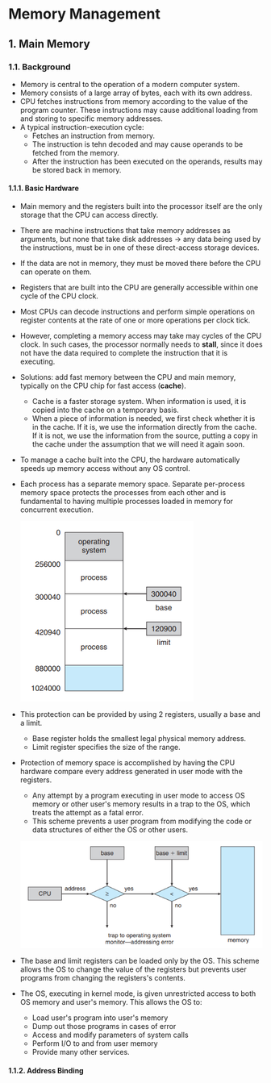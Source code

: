 # Memory Management

## 1. Main Memory

### 1.1. Background

- Memory is central to the operation of a modern computer system.
- Memory consists of a large array of bytes, each with its own address.
- CPU fetches instructions from memory according to the value of the program counter. These instructions may cause additional loading from and storing to specific memory addresses.
- A typical instruction-execution cycle:
  - Fetches an instruction from memory.
  - The instruction is tehn decoded and may cause operands to be fetched from the memory.
  - After the instruction has been executed on the operands, results may be stored back in memory.

#### 1.1.1. Basic Hardware

- Main memory and the registers built into the processor itself are the only storage that the CPU can access directly.
- There are machine instructions that take memory addresses as arguments, but none that take disk addresses -> any data being used by the instructions, must be in one of these direct-access storage devices.
- If the data are not in memory, they must be moved there before the CPU can operate on them.
- Registers that are built into the CPU are generally accessible within one cycle of the CPU clock.
- Most CPUs can decode instructions and perform simple operations on register contents at the rate of one or more operations per clock tick.
- However, completing a memory access may take may cycles of the CPU clock. In such cases, the processor normally needs to **stall**, since it does not have the data required to complete the instruction that it is executing.
- Solutions: add fast memory between the CPU and main memory, typically on the CPU chip for fast access (**cache**).
  - Cache is a faster storage system. When information is used, it is copied into the cache on a temporary basis.
  - When a piece of information is needed, we first check whether it is in the cache. If it is, we use the information directly from the cache. If it is not, we use the information from the source, putting a copy in the cache under the assumption that we will need it again soon.
- To manage a cache built into the CPU, the hardware automatically speeds up memory access without any OS control.
- Each process has a separate memory space. Separate per-process memory space protects the processes from each other and is fundamental to having multiple processes loaded in memory for concurrent execution.
  
  ![1.png](img/1.png)

- This protection can be provided by using 2 registers, usually a base and a limit.
  - Base register holds the smallest legal physical memory address.
  - Limit register specifies the size of the range.
- Protection of memory space is accomplished by having the CPU hardware compare every address generated in user mode with the registers.
  - Any attempt by a program executing in user mode to access OS memory or other user's memory results in a trap to the OS, which treats the attempt as a fatal error.
  - This scheme prevents a user program from modifying the code or data structures of either the OS or other users.
  
  ![2.png](img/2.png)

- The base and limit registers can be loaded only by the OS. This scheme allows the OS to change the value of the registers but prevents user programs from changing the registers's contents.
- The OS, executing in kernel mode, is given unrestricted access to both OS memory and user's memory. This allows the OS to:
  - Load user's program into user's memory
  - Dump out those programs in cases of error
  - Access and modify parameters of system calls
  - Perform I/O to and from user memory
  - Provide many other services.
  
#### 1.1.2. Address Binding